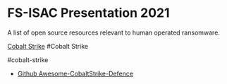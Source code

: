 # FS-ISAC Presentation 2021
A list of open source resources relevant to human operated ransomware.

[Cobalt Strike](#cobalt-strike)
#Cobalt Strike

#cobalt-strike
 - [Github Awesome-CobaltStrike-Defence](https://github.com/MichaelKoczwara/Awesome-CobaltStrike-Defence)
